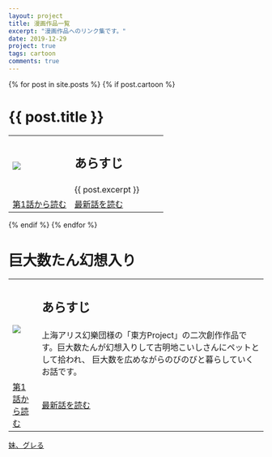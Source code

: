 ```yaml
---
layout: project
title: 漫画作品一覧
excerpt: "漫画作品へのリンク集です。"
date: 2019-12-29
project: true
tags: cartoon
comments: true
---
```


{% for post in site.posts %}
{% if post.cartoon %}
<div class="wrapper animated fadeIn">
  <div class="content">
    <div class="post-title">
      <h1>{{ post.title }}</h1>
    </div>
    <div class="content">
      <table>
        <tr>
          <td rowspan="2" colspan="2">
            <img src = "{{ post.categories[0] }}">
          </td>
          <td colspan="4" width="60%">
            <h2>あらすじ</h2>
          </td>
        </tr>
        <tr>
          <td colspan="4">
            {{ post.excerpt }}
          </td>
        </tr>
        <tr>
          <td colspan="3">
            <a class="btn zoombtn" href="{{ post.categories[1] }}">
              第1話から読む
            </a>
          </td>
          <td colspan="3">
            <a class="btn zoombtn" href="{{ post.categories[2] }}">
              最新話を読む
            </a>
          </td>
        </tr>
      </table>
    </div>
  </div>
</div>
{% endif %}
{% endfor %}

<div class="wrapper animated fadeIn">
  <div class="content">
    <div class="post-title">
      <h1>巨大数たん幻想入り</h1>
    </div>
    <div class="content">
      <table>
        <tr>
          <td rowspan="2" colspan="2">
            <img src = "{{ site.url }}/assets/img/kyodaisuutan-gensouiri-logo.png">
          </td>
          <td colspan="4">
            <h2>あらすじ</h2>
          </td>
        </tr>
        <tr>
          <td colspan="4">
            上海アリス幻樂団様の「東方Project」の二次創作作品です。巨大数たんが幻想入りして古明地こいしさんにペットとして拾われ、
            巨大数を広めながらのびのびと暮らしていくお話です。
          </td>
        </tr>
        <tr>
          <td colspan="3">
            <a class="btn zoombtn" href="https://www.pixiv.net/user/20006473/series/35747">
              第1話から読む
            </a>
          </td>
          <td colspan="3">
            <a class="btn zoombtn" href="https://www.pixiv.net/artworks/78582396">
              最新話を読む
            </a>
          </td>
        </tr>
      </table>
    </div>
  </div>
</div>


[妹、グレる](https://www.pixiv.net/user/20006473/series/8073)
